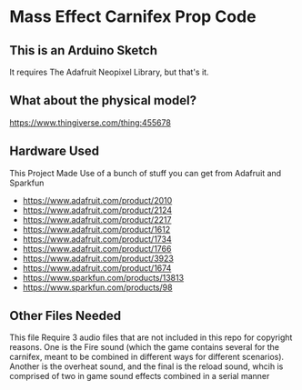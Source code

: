 # Mass Effect Carnifex Prop Code

## This is an Arduino Sketch

It requires The Adafruit Neopixel Library, but that's it.

## What about the physical model?

<https://www.thingiverse.com/thing:455678>

## Hardware Used

This Project Made Use of a bunch of stuff you can get from Adafruit and Sparkfun
* <https://www.adafruit.com/product/2010>
* <https://www.adafruit.com/product/2124>
* <https://www.adafruit.com/product/2217>
* <https://www.adafruit.com/product/1612>
* <https://www.adafruit.com/product/1734>
* <https://www.adafruit.com/product/1766>
* <https://www.adafruit.com/product/3923>
* <https://www.adafruit.com/product/1674>
* <https://www.sparkfun.com/products/13813>
* <https://www.sparkfun.com/products/98>

## Other Files Needed

This file Require 3 audio files that are not included in this repo for copyright reasons. One is the Fire sound (which the game contains several for the carnifex, meant to be combined in different ways for different scenarios). Another is the overheat sound, and the final is the reload sound, whcih is comprised of two in game sound effects combined in a serial manner